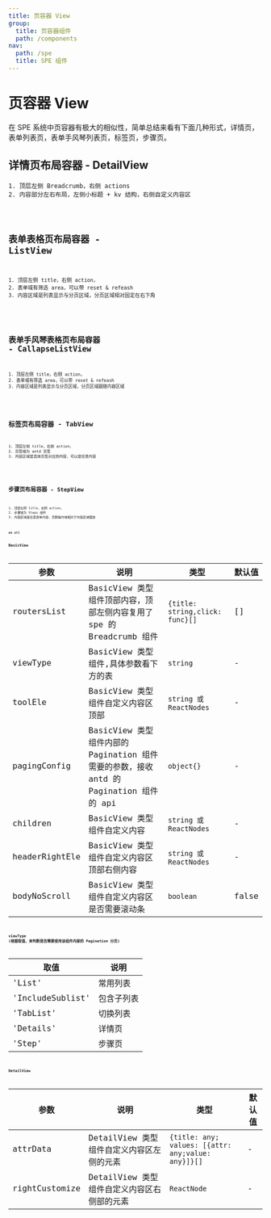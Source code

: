 ```yaml
---
title: 页容器 View
group:
  title: 页容器组件
  path: /components
nav:
  path: /spe
  title: SPE 组件
---
```


# 页容器 View

在 SPE 系统中页容器有极大的相似性，简单总结来看有下面几种形式，详情页，表单列表页，表单手风琴列表页，标签页，步骤页。

## 详情页布局容器 - DetailView

```
1. 顶层左侧 Breadcrumb，右侧 actions
2. 内容部分左右布局，左侧小标题 + kv 结构，右侧自定义内容区
```

<code src="./demos/details.tsx" iframe="500px" />

## 表单表格页布局容器 - ListView

```
1. 顶层左侧 title，右侧 action，
2. 表单域有筛选 area，可以带 reset & refeash
3. 内容区域是列表显示与分页区域，分页区域相对固定在右下角
```

<code src="./demos/list.tsx" iframe="500px" />

## 表单手风琴表格页布局容器 - CallapseListView

```
1. 顶层左侧 title，右侧 action，
2. 表单域有筛选 area，可以带 reset & refeash
3. 内容区域是列表显示与分页区域，分页区域跟随内容区域
```

<code src="./demos/includeSublist.tsx" iframe="500px" />

## 标签页布局容器 - TabView

```
1. 顶层左侧 title，右侧 action，
2. 页签域为 antd 页签
3. 内容区域是具体页签对应的内容，可以是任意内容
```

<code src="./demos/tabs.tsx" iframe="500px" />

## 步骤页布局容器 - StepView

```
1. 顶层左侧 title，右侧 action，
2. 步骤域为 Steps 组件
3. 内容区域是任意表单内容，页脚操作域相对于内容区域摆放
```

<code src="./demos/step.tsx" iframe="500px" />
## API

### BasicView

| 参数 | 说明 | 类型 | 默认值 |
| --- | --- | --- | --- |
| routersList | BasicView 类型组件顶部内容，顶部左侧内容复用了 spe 的 Breadcrumb 组件 | `{title: string,click: func}[]` | [] |
| viewType | BasicView 类型组件,具体参数看下方的表 | `string` | - |
| toolEle | BasicView 类型组件自定义内容区顶部 | `string 或 ReactNodes` | - |
| pagingConfig | BasicView 类型组件内部的 Pagination 组件需要的参数，接收 antd 的 Pagination 组件的 api | `object{}` | - |
| children | BasicView 类型组件自定义内容 | `string 或 ReactNodes` | - |
| headerRightEle | BasicView 类型组件自定义内容区顶部右侧内容 | `string 或 ReactNodes` | - |
| bodyNoScroll | BasicView 类型组件自定义内容区是否需要滚动条 | `boolean` | false |

### viewType (根据取值，来判断是否需要使用该组件内部的 Pagination 分页)

| 取值             | 说明       |
| ---------------- | ---------- |
| 'List'           | 常用列表   |
| 'IncludeSublist' | 包含子列表 |
| 'TabList'        | 切换列表   |
| 'Details'        | 详情页     |
| 'Step'           | 步骤页     |

### DetailView

| 参数 | 说明 | 类型 | 默认值 |
| --- | --- | --- | --- |
| attrData | DetailView 类型组件自定义内容区左侧的元素 | `{title: any; values: [{attr: any;value: any}]}[]` | - |
| rightCustomize | DetailView 类型组件自定义内容区右侧部的元素 | `ReactNode` | - |
